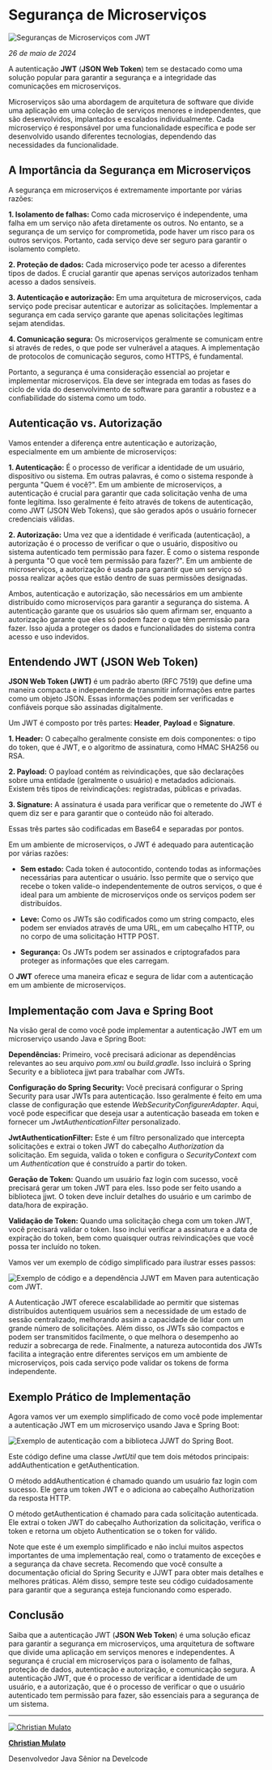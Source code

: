 # Segurança de Microserviços

![Seguranças de Microserviços com JWT](/articles/assets/img/2024_05_26_IMAGE_001.png)

*26 de maio de 2024*

A autenticação **JWT** (**JSON Web Token**) tem se destacado como uma solução popular para garantir a segurança e a integridade das comunicações em microserviços.

Microserviços são uma abordagem de arquitetura de software que divide uma aplicação em uma coleção de serviços menores e independentes, que são desenvolvidos, implantados e escalados individualmente. Cada microserviço é responsável por uma funcionalidade específica e pode ser desenvolvido usando diferentes tecnologias, dependendo das necessidades da funcionalidade.

## A Importância da Segurança em Microserviços

A segurança em microserviços é extremamente importante por várias razões:

**1. Isolamento de falhas:** Como cada microserviço é independente, uma falha em um serviço não afeta diretamente os outros. No entanto, se a segurança de um serviço for comprometida, pode haver um risco para os outros serviços. Portanto, cada serviço deve ser seguro para garantir o isolamento completo.

**2. Proteção de dados:** Cada microserviço pode ter acesso a diferentes tipos de dados. É crucial garantir que apenas serviços autorizados tenham acesso a dados sensíveis.

**3. Autenticação e autorização:** Em uma arquitetura de microserviços, cada serviço pode precisar autenticar e autorizar as solicitações. Implementar a segurança em cada serviço garante que apenas solicitações legítimas sejam atendidas.

**4. Comunicação segura:** Os microserviços geralmente se comunicam entre si através de redes, o que pode ser vulnerável a ataques. A implementação de protocolos de comunicação seguros, como HTTPS, é fundamental.

Portanto, a segurança é uma consideração essencial ao projetar e implementar microserviços. Ela deve ser integrada em todas as fases do ciclo de vida do desenvolvimento de software para garantir a robustez e a confiabilidade do sistema como um todo.

## Autenticação vs. Autorização

Vamos entender a diferença entre autenticação e autorização, especialmente em um ambiente de microserviços:

**1. Autenticação:** É o processo de verificar a identidade de um usuário, dispositivo ou sistema. Em outras palavras, é como o sistema responde à pergunta "Quem é você?". Em um ambiente de microserviços, a autenticação é crucial para garantir que cada solicitação venha de uma fonte legítima. Isso geralmente é feito através de tokens de autenticação, como JWT (JSON Web Tokens), que são gerados após o usuário fornecer credenciais válidas.

**2. Autorização:** Uma vez que a identidade é verificada (autenticação), a autorização é o processo de verificar o que o usuário, dispositivo ou sistema autenticado tem permissão para fazer. É como o sistema responde à pergunta "O que você tem permissão para fazer?". Em um ambiente de microserviços, a autorização é usada para garantir que um serviço só possa realizar ações que estão dentro de suas permissões designadas.

Ambos, autenticação e autorização, são necessários em um ambiente distribuído como microserviços para garantir a segurança do sistema. A autenticação garante que os usuários são quem afirmam ser, enquanto a autorização garante que eles só podem fazer o que têm permissão para fazer. Isso ajuda a proteger os dados e funcionalidades do sistema contra acesso e uso indevidos.

## Entendendo JWT (JSON Web Token)

**JSON Web Token (JWT)** é um padrão aberto (RFC 7519) que define uma maneira compacta e independente de transmitir informações entre partes como um objeto JSON. Essas informações podem ser verificadas e confiáveis porque são assinadas digitalmente.

Um JWT é composto por três partes: **Header**, **Payload** e **Signature**.

**1. Header:** O cabeçalho geralmente consiste em dois componentes: o tipo do token, que é JWT, e o algoritmo de assinatura, como HMAC SHA256 ou RSA.

**2. Payload:** O payload contém as reivindicações, que são declarações sobre uma entidade (geralmente o usuário) e metadados adicionais. Existem três tipos de reivindicações: registradas, públicas e privadas.

**3. Signature:** A assinatura é usada para verificar que o remetente do JWT é quem diz ser e para garantir que o conteúdo não foi alterado.

Essas três partes são codificadas em Base64 e separadas por pontos.

Em um ambiente de microserviços, o JWT é adequado para autenticação por várias razões:

- **Sem estado:** Cada token é autocontido, contendo todas as informações necessárias para autenticar o usuário. Isso permite que o serviço que recebe o token valide-o independentemente de outros serviços, o que é ideal para um ambiente de microserviços onde os serviços podem ser distribuídos.

- **Leve:** Como os JWTs são codificados como um string compacto, eles podem ser enviados através de uma URL, em um cabeçalho HTTP, ou no corpo de uma solicitação HTTP POST.

- **Segurança:** Os JWTs podem ser assinados e criptografados para proteger as informações que eles carregam.

O **JWT** oferece uma maneira eficaz e segura de lidar com a autenticação em um ambiente de microserviços.

## Implementação com Java e Spring Boot

Na visão geral de como você pode implementar a autenticação JWT em um microserviço usando Java e Spring Boot:

**Dependências:** Primeiro, você precisará adicionar as dependências relevantes ao seu arquivo *pom.xml* ou *build.gradle*. Isso incluirá o Spring Security e a biblioteca jjwt para trabalhar com JWTs.

**Configuração do Spring Security:** Você precisará configurar o Spring Security para usar JWTs para autenticação. Isso geralmente é feito em uma classe de configuração que estende *WebSecurityConfigurerAdapter*. Aqui, você pode especificar que deseja usar a autenticação baseada em token e fornecer um *JwtAuthenticationFilter* personalizado.

**JwtAuthenticationFilter:** Este é um filtro personalizado que intercepta solicitações e extrai o token JWT do cabeçalho *Authorization* da solicitação. Em seguida, valida o token e configura o *SecurityContext* com um *Authentication* que é construído a partir do token.

**Geração de Token:** Quando um usuário faz login com sucesso, você precisará gerar um token JWT para eles. Isso pode ser feito usando a biblioteca jjwt. O token deve incluir detalhes do usuário e um carimbo de data/hora de expiração.

**Validação de Token:** Quando uma solicitação chega com um token JWT, você precisará validar o token. Isso inclui verificar a assinatura e a data de expiração do token, bem como quaisquer outras reivindicações que você possa ter incluído no token.

Vamos ver um exemplo de código simplificado para ilustrar esses passos:

![Exemplo de código e a dependência JJWT em Maven para autenticação com JWT.](/articles/assets/img/2024_05_26_IMAGE_003.png)

A Autenticação JWT oferece escalabilidade ao permitir que sistemas distribuídos autentiquem usuários sem a necessidade de um estado de sessão centralizado, melhorando assim a capacidade de lidar com um grande número de solicitações. Além disso, os JWTs são compactos e podem ser transmitidos facilmente, o que melhora o desempenho ao reduzir a sobrecarga de rede. Finalmente, a natureza autocontida dos JWTs facilita a integração entre diferentes serviços em um ambiente de microserviços, pois cada serviço pode validar os tokens de forma independente.

## Exemplo Prático de Implementação

Agora vamos ver um exemplo simplificado de como você pode implementar a autenticação JWT em um microserviço usando Java e Spring Boot:

![Exemplo de autenticação com a biblioteca JJWT do Spring Boot.](/articles/assets/img/2024_05_26_IMAGE_004.png)

Este código define uma classe *JwtUtil* que tem dois métodos principais: addAuthentication e getAuthentication.

O método addAuthentication é chamado quando um usuário faz login com sucesso. Ele gera um token JWT e o adiciona ao cabeçalho Authorization da resposta HTTP.

O método getAuthentication é chamado para cada solicitação autenticada. Ele extrai o token JWT do cabeçalho Authorization da solicitação, verifica o token e retorna um objeto Authentication se o token for válido.

Note que este é um exemplo simplificado e não inclui muitos aspectos importantes de uma implementação real, como o tratamento de exceções e a segurança da chave secreta. Recomendo que você consulte a documentação oficial do Spring Security e JJWT para obter mais detalhes e melhores práticas. Além disso, sempre teste seu código cuidadosamente para garantir que a segurança esteja funcionando como esperado.

## Conclusão

Saiba que a autenticação JWT (**JSON Web Token**) é uma solução eficaz para garantir a segurança em microserviços, uma arquitetura de software que divide uma aplicação em serviços menores e independentes. A segurança é crucial em microserviços para o isolamento de falhas, proteção de dados, autenticação e autorização, e comunicação segura. A autenticação JWT, que é o processo de verificar a identidade de um usuário, e a autorização, que é o processo de verificar o que o usuário autenticado tem permissão para fazer, são essenciais para a segurança de um sistema.

---

[![Christian Mulato](/articles/assets/img/foto_chri.jpg)](https://www.linkedin.com/in/chmulato/)

[**Christian Mulato**](https://www.linkedin.com/in/chmulato/)

Desenvolvedor Java Sênior na Develcode
